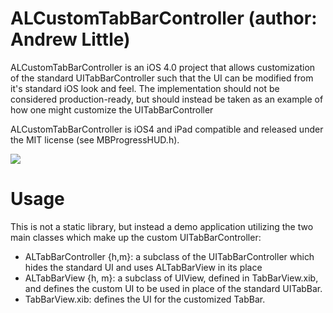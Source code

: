 ALCustomTabBarController (author: Andrew Little)
================================================

ALCustomTabBarController is an iOS 4.0 project that allows customization of the standard UITabBarController such that the UI can be modified from it's standard iOS look and feel.  The implementation should not be considered production-ready, but should instead be taken as an example of how one might customize the UITabBarController  

ALCustomTabBarController is iOS4 and iPad compatible and released under the MIT license (see MBProgressHUD.h).

[![](http://dl.dropbox.com/u/6148369/screenshots/custom_tab_bar.png)](http://dl.dropbox.com/u/6148369/screenshots/custom_tab_bar.png)

Usage
=====

This is not a static library, but instead a demo application utilizing the two main classes which make up the custom UITabBarController:

- ALTabBarController {h,m}: a subclass of the UITabBarController which hides the standard UI and uses ALTabBarView in its place
- ALTabBarView {h, m}: a subclass of UIView, defined in TabBarView.xib, and defines the custom UI to be used in place of the standard UITabBar.
- TabBarView.xib: defines the UI for the customized TabBar.

